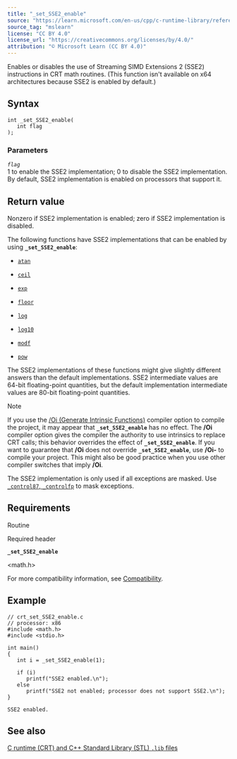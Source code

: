 ```yaml
---
title: "_set_SSE2_enable"
source: "https://learn.microsoft.com/en-us/cpp/c-runtime-library/reference/set-sse2-enable?view=msvc-170"
source_tag: "mslearn"
license: "CC BY 4.0"
license_url: "https://creativecommons.org/licenses/by/4.0/"
attribution: "© Microsoft Learn (CC BY 4.0)"
---
```

Enables or disables the use of Streaming SIMD Extensions 2 (SSE2) instructions in CRT math routines. (This function isn't available on x64 architectures because SSE2 is enabled by default.)

## Syntax

```
int _set_SSE2_enable(
   int flag
);
```

### Parameters

_`flag`_  
1 to enable the SSE2 implementation; 0 to disable the SSE2 implementation. By default, SSE2 implementation is enabled on processors that support it.

## Return value

Nonzero if SSE2 implementation is enabled; zero if SSE2 implementation is disabled.

The following functions have SSE2 implementations that can be enabled by using **`_set_SSE2_enable`**:

*   [`atan`](https://learn.microsoft.com/en-us/cpp/c-runtime-library/reference/atan-atanf-atanl-atan2-atan2f-atan2l?view=msvc-170)
    
*   [`ceil`](https://learn.microsoft.com/en-us/cpp/c-runtime-library/reference/ceil-ceilf-ceill?view=msvc-170)
    
*   [`exp`](https://learn.microsoft.com/en-us/cpp/c-runtime-library/reference/exp-expf?view=msvc-170)
    
*   [`floor`](https://learn.microsoft.com/en-us/cpp/c-runtime-library/reference/floor-floorf-floorl?view=msvc-170)
    
*   [`log`](https://learn.microsoft.com/en-us/cpp/c-runtime-library/reference/log-logf-log10-log10f?view=msvc-170)
    
*   [`log10`](https://learn.microsoft.com/en-us/cpp/c-runtime-library/reference/log-logf-log10-log10f?view=msvc-170)
    
*   [`modf`](https://learn.microsoft.com/en-us/cpp/c-runtime-library/reference/modf-modff-modfl?view=msvc-170)
    
*   [`pow`](https://learn.microsoft.com/en-us/cpp/c-runtime-library/reference/pow-powf-powl?view=msvc-170)
    

The SSE2 implementations of these functions might give slightly different answers than the default implementations. SSE2 intermediate values are 64-bit floating-point quantities, but the default implementation intermediate values are 80-bit floating-point quantities.

Note

If you use the [/Oi (Generate Intrinsic Functions)](https://learn.microsoft.com/en-us/cpp/build/reference/oi-generate-intrinsic-functions?view=msvc-170) compiler option to compile the project, it may appear that **`_set_SSE2_enable`** has no effect. The **/Oi** compiler option gives the compiler the authority to use intrinsics to replace CRT calls; this behavior overrides the effect of **`_set_SSE2_enable`**. If you want to guarantee that **/Oi** does not override **`_set_SSE2_enable`**, use **/Oi-** to compile your project. This might also be good practice when you use other compiler switches that imply **/Oi**.

The SSE2 implementation is only used if all exceptions are masked. Use [`_control87`, `_controlfp`](https://learn.microsoft.com/en-us/cpp/c-runtime-library/reference/control87-controlfp-control87-2?view=msvc-170) to mask exceptions.

## Requirements

Routine

Required header

**`_set_SSE2_enable`**

<math.h>

For more compatibility information, see [Compatibility](https://learn.microsoft.com/en-us/cpp/c-runtime-library/compatibility?view=msvc-170).

## Example

```
// crt_set_SSE2_enable.c
// processor: x86
#include <math.h>
#include <stdio.h>

int main()
{
   int i = _set_SSE2_enable(1);

   if (i)
      printf("SSE2 enabled.\n");
   else
      printf("SSE2 not enabled; processor does not support SSE2.\n");
}
```

```
SSE2 enabled.
```

## See also

[C runtime (CRT) and C++ Standard Library (STL) `.lib` files](https://learn.microsoft.com/en-us/cpp/c-runtime-library/crt-library-features?view=msvc-170)